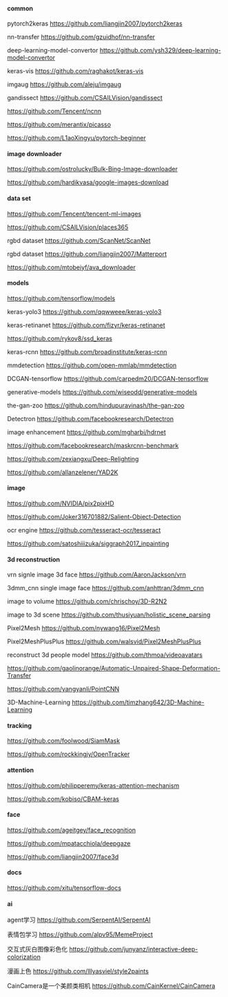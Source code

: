 #### common
pytorch2keras https://github.com/liangjin2007/pytorch2keras

nn-transfer https://github.com/gzuidhof/nn-transfer

deep-learning-model-convertor https://github.com/ysh329/deep-learning-model-convertor

keras-vis https://github.com/raghakot/keras-vis

imgaug https://github.com/aleju/imgaug

gandissect https://github.com/CSAILVision/gandissect

https://github.com/Tencent/ncnn

https://github.com/merantix/picasso

https://github.com/L1aoXingyu/pytorch-beginner


#### image downloader
https://github.com/ostrolucky/Bulk-Bing-Image-downloader

https://github.com/hardikvasa/google-images-download

#### data set
https://github.com/Tencent/tencent-ml-images

https://github.com/CSAILVision/places365

rgbd dataset https://github.com/ScanNet/ScanNet

rgbd dataset https://github.com/liangjin2007/Matterport

https://github.com/mtobeiyf/ava_downloader

#### models
https://github.com/tensorflow/models

keras-yolo3 https://github.com/qqwweee/keras-yolo3

keras-retinanet https://github.com/fizyr/keras-retinanet

https://github.com/rykov8/ssd_keras

keras-rcnn https://github.com/broadinstitute/keras-rcnn

mmdetection https://github.com/open-mmlab/mmdetection

DCGAN-tensorflow https://github.com/carpedm20/DCGAN-tensorflow

generative-models https://github.com/wiseodd/generative-models

the-gan-zoo https://github.com/hindupuravinash/the-gan-zoo

Detectron https://github.com/facebookresearch/Detectron

image enhancement https://github.com/mgharbi/hdrnet

https://github.com/facebookresearch/maskrcnn-benchmark

https://github.com/zexiangxu/Deep-Relighting

https://github.com/allanzelener/YAD2K
#### image
https://github.com/NVIDIA/pix2pixHD

https://github.com/Joker316701882/Salient-Object-Detection

ocr engine https://github.com/tesseract-ocr/tesseract

https://github.com/satoshiiizuka/siggraph2017_inpainting
#### 3d reconstruction 
vrn signle image 3d face https://github.com/AaronJackson/vrn

3dmm_cnn single image face https://github.com/anhttran/3dmm_cnn

image to volume https://github.com/chrischoy/3D-R2N2

image to 3d scene https://github.com/thusiyuan/holistic_scene_parsing

Pixel2Mesh https://github.com/nywang16/Pixel2Mesh

Pixel2MeshPlusPlus https://github.com/walsvid/Pixel2MeshPlusPlus

reconstruct 3d people model https://github.com/thmoa/videoavatars

https://github.com/gaolinorange/Automatic-Unpaired-Shape-Deformation-Transfer


https://github.com/yangyanli/PointCNN

3D-Machine-Learning https://github.com/timzhang642/3D-Machine-Learning

#### tracking
https://github.com/foolwood/SiamMask

https://github.com/rockkingjy/OpenTracker

#### attention 
https://github.com/philipperemy/keras-attention-mechanism

https://github.com/kobiso/CBAM-keras

#### face
https://github.com/ageitgey/face_recognition

https://github.com/mpatacchiola/deepgaze

https://github.com/liangjin2007/face3d
#### docs
https://github.com/xitu/tensorflow-docs

#### ai
agent学习 https://github.com/SerpentAI/SerpentAI

表情包学习 https://github.com/alpv95/MemeProject

交互式灰白图像彩色化 https://github.com/junyanz/interactive-deep-colorization

漫画上色 https://github.com/lllyasviel/style2paints

CainCamera是一个美颜类相机 https://github.com/CainKernel/CainCamera

